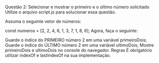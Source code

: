 Questão 2: Selecionar e mostrar o primeiro e o último número solicitado
Utilize o arquivo script.js para solucionar essa questão.

Assuma o seguinte vetor de números:

const numeros = [2, 2, 4, 6, 1, 3, 7, 1, 8, 6];
Agora, faça o seguinte:

Guarde o índice do PRIMEIRO número 2 em uma variável primeiroDois;
Guarde o índice do ÚLTIMO número 2 em uma variável ultimoDois;
Mostre primeiroDois e ultimoDois no console do navegador.
Regras
É obrigatório utilizar indexOf e lastIndexOf na sua implementação.